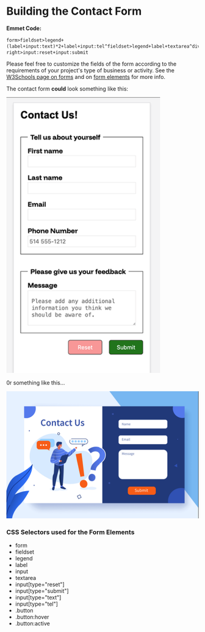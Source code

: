 # Building the Contact Form

**Emmet Code:**

    form>fieldset>legend+(label+input:text)*2+label+input:tel^fieldset>legend+label+textarea^div.align-right>input:reset+input:submit

Please feel free to customize the fields of the form according to the requirements of your
project\'s type of business or activity. See the [W3Schools page on
forms](https://www.w3schools.com/tags/tag_form.asp) and on [form
elements](https://www.w3schools.com/html/html_form_elements.asp) for
more info.

The contact form **could** look something like this:

![Contact form](img/contact-form.png)

0r something like this...

![More designed contact form](img/contact-form-2.png)


### CSS Selectors used for the Form Elements

-   form
-   fieldset
-   legend
-   label
-   input
-   textarea
-   input\[type=\"reset\"\]
-   input\[type=\"submit\"\]
-   input\[type=\"text\"\]
-   input\[type=\"tel\"\]
-   .button
-   .button:hover
-   .button:active